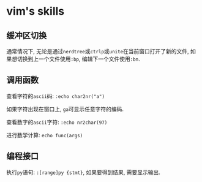 # vim's skills

## 缓冲区切换

通常情况下, 无论是通过`nerdtree`或`ctrlp`或`unite`在当前窗口打开了新的文件, 
如果想切换到上一个文件使用`:bp`, 编辑下一个文件使用`:bn`.

## 调用函数

查看字符的`ascii`码: `:echo char2nr("a")`

如果字符出现在窗口上, `ga`可显示任意字符的编码.

查看数字的`ascii`字符: `:echo nr2char(97)`

进行数学计算: `echo func(args)`

## 编程接口

执行`py`语句: `:[range]py {stmt}`, 如果要得到结果, 需要显示输出.
